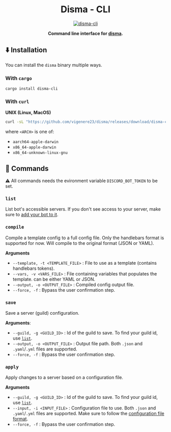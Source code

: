 <div align="center">

# Disma - CLI

[![disma-cli](https://img.shields.io/crates/v/disma-cli)](https://crates.io/crates/disma-cli)

**Command line interface for [disma](https://github.com/vigenere23/disma).**

</div>

## ⬇️ Installation

You can install the `disma` binary multiple ways.

### With `cargo`

```shell
cargo install disma-cli
```

### With `curl`

**UNIX (Linux, MacOS)**

```bash
curl -sL "https://github.com/vigenere23/disma/releases/download/disma-cli%2Fv<DISMA_CLI_VERSION>/disma-<ARCH>.tar.gz" | tar -xz
```

where `<ARCH>` is one of:

- `aarch64-apple-darwin`
- `x86_64-apple-darwin`
- `x86_64-unknown-linux-gnu`

## 🚀 Commands

⚠️ All commands needs the evironment variable `DISCORD_BOT_TOKEN` to be set.

### `list`

List bot's accessible servers. If you don't see access to your server, make sure to [add your bot to it](https://github.com/vigenere23/disma/blob/master/docs/bot.md).

### `compile`

Compile a template config to a full config file. Only the handlebars format is supported for now. Will compile to the original format (JSON or YAML).

**Arguments**

- `--template, -t <TEMPLATE_FILE>` : File to use as a template (contains handlebars tokens).
- `--vars, -v <VARS_FILE>` : File containing variables that populates the template. can be either YAML or JSON.
- `--output, -o <OUTPUT_FILE>` : Compiled config output file.
- `--force, -f` : Bypass the user confirmation step.

### `save`

Save a server (guild) configuration.

**Arguments**:

- `--guild, -g <GUILD_ID>` : Id of the guild to save. To find your guild id, use [`list`](#list).
- `--output, -o <OUTPUT_FILE>` : Output file path. Both `.json` and `.yaml`/`.yml` files are supported.
- `--force, -f` : Bypass the user confirmation step.

### `apply`

Apply changes to a server based on a configuration file.

**Arguments**

- `--guild, -g <GUILD_ID>` : Id of the guild to save. To find your guild id, use [`list`](#list).
- `--input, -i <INPUT_FILE>` : Configuration file to use. Both `.json` and `.yaml`/`.yml` files are supported. Make sure to follow the [configuration file format](https://github.com/vigenere23/disma/blob/master/docs/config.md).
- `--force, -f` : Bypass the user confirmation step.
